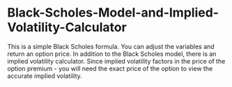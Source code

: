 # Black-Scholes-Model-and-Implied-Volatility-Calculator

This is a simple Black Scholes formula. You can adjust the variables and return an option price. In addition to the Black Scholes model, there is an implied volatility calculator. Since implied volatility factors in the price of the option premium - you will need the exact price of the option to view the accurate implied volatility. 
